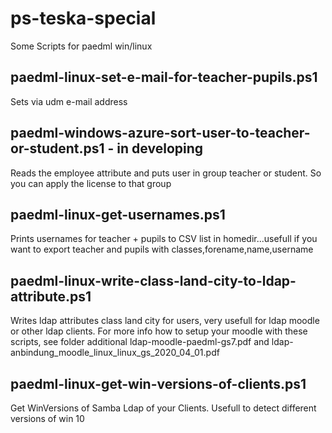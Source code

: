 # ps-teska-special
Some Scripts for paedml win/linux

## paedml-linux-set-e-mail-for-teacher-pupils.ps1
Sets via udm e-mail address

## paedml-windows-azure-sort-user-to-teacher-or-student.ps1 - in developing
Reads the employee attribute and puts user in group teacher or student. So you can apply the license to that group

## paedml-linux-get-usernames.ps1
Prints usernames for teacher + pupils to CSV list in homedir...usefull if you want to export teacher and pupils with classes,forename,name,username

## paedml-linux-write-class-land-city-to-ldap-attribute.ps1
Writes ldap attributes class land city for users, very usefull for ldap moodle or other ldap clients. For more info how to setup your moodle with these scripts, see folder additional ldap-moodle-paedml-gs7.pdf and ldap-anbindung_moodle_linux_linux_gs_2020_04_01.pdf

## paedml-linux-get-win-versions-of-clients.ps1
Get WinVersions of Samba Ldap of your Clients. Usefull to detect different versions of win 10
